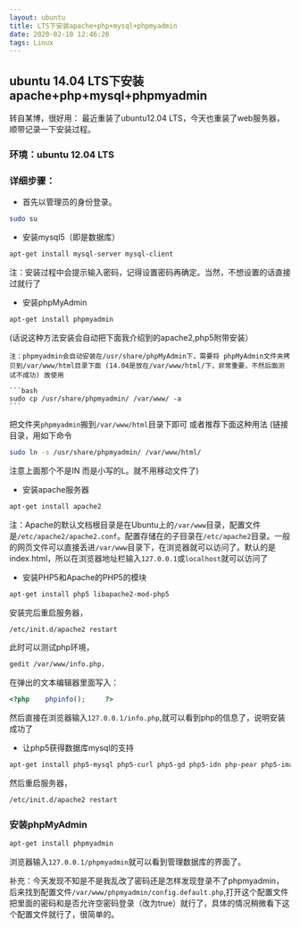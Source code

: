 ```yaml
---
layout: ubuntu
title: LTS下安装apache+php+mysql+phpmyadmin
date: 2020-02-10 12:46:20
tags: Linux
---
```


## ubuntu 14.04 LTS下安装apache+php+mysql+phpmyadmin

转自某博，很好用：
最近重装了ubuntu12.04 LTS，今天也重装了web服务器，顺带记录一下安装过程。

### 环境：ubuntu 12.04 LTS

### 详细步骤：

- 首先以管理员的身份登录。
```bash
sudo su
```
- 安装mysql5（即是数据库）
```bash
apt-get install mysql-server mysql-client
```
注：安装过程中会提示输入密码，记得设置密码再确定。当然，不想设置的话直接过就行了

- 安装phpMyAdmin
```bash
apt-get install phpmyadmin 
```
(话说这种方法安装会自动把下面我介绍到的apache2,php5附带安装）

	注：phpmyadmin会自动安装在/usr/share/phpMyAdmin下，需要将 phpMyAdmin文件夹拷贝到/var/www/html目录下面 (14.04是放在/var/www/html/下，非常重要，不然后面测试不成功) 故使用

	```bash
	sudo cp /usr/share/phpmyadmin/ /var/www/ -a
	```
把文件夹`phpmyadmin`搬到`/var/www/html`目录下即可
或者推荐下面这种用法
(链接目录，用如下命令
```bash
sudo ln -s /usr/share/phpmyadmin/ /var/www/html/
```
注意上面那个不是IN 而是小写的L。就不用移动文件了)

- 安装apache服务器
```bash
apt-get install apache2
```
注：Apache的默认文档根目录是在Ubuntu上的`/var/www`目录，配置文件是`/etc/apache2/apache2.conf`。配置存储在的子目录在`/etc/apache2`目录。一般的网页文件可以直接丢进`/var/www`目录下，在浏览器就可以访问了。默认的是index.html，所以在浏览器地址栏输入`127.0.0.1`或`localhost`就可以访问了

- 安装PHP5和Apache的PHP5的模块
```bash
apt-get install php5 libapache2-mod-php5
```
安装完后重启服务器，
```bash
/etc/init.d/apache2 restart
```
此时可以测试php环境，
```bash
gedit /var/www/info.php，
```
在弹出的文本编辑器里面写入：
```php
<?php    phpinfo();     ?>
```
然后直接在浏览器输入`127.0.0.1/info.php`,就可以看到php的信息了，说明安装成功了

- 让php5获得数据库mysql的支持
```bash
apt-get install php5-mysql php5-curl php5-gd php5-idn php-pear php5-imagick      php5-imap php5-mcrypt php5-memcache php5-ming php5-ps php5-pspell php5-recode php5-snmp php5-sqlite php5-tidy php5-xmlrpc php5-xsl
```
然后重启服务器，
```bash
/etc/init.d/apache2 restart
```
### 安装phpMyAdmin
```bash
apt-get install phpmyadmin
```
浏览器输入`127.0.0.1/phpmyadmin`就可以看到管理数据库的界面了。

补充：今天发现不知是不是我乱改了密码还是怎样发现登录不了phpmyadmin，后来找到配置文件`/var/www/phpmyadmin/config.default.php`,打开这个配置文件把里面的密码和是否允许空密码登录（改为true）就行了，具体的情况稍微看下这个配置文件就行了，很简单的。
